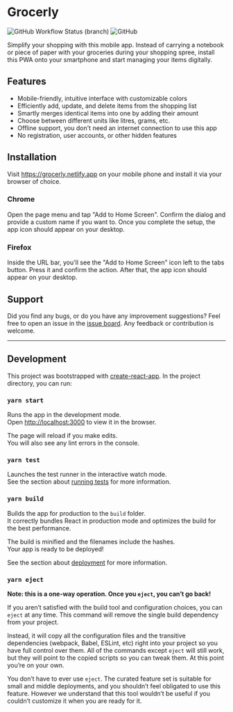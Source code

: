 # Grocerly

![GitHub Workflow Status (branch)](https://img.shields.io/github/workflow/status/andreasremdt/grocerly/Test%20application/master)
![GitHub](https://img.shields.io/github/license/andreasremdt/grocerly)

Simplify your shopping with this mobile app. Instead of carrying a notebook or piece of paper with your groceries during your shopping spree, install this PWA onto your smartphone and start managing your items digitally.

## Features

- Mobile-friendly, intuitive interface with customizable colors
- Efficiently add, update, and delete items from the shopping list
- Smartly merges identical items into one by adding their amount
- Choose between different units like litres, grams, etc.
- Offline support, you don't need an internet connection to use this app
- No registration, user accounts, or other hidden features

## Installation

Visit https://grocerly.netlify.app on your mobile phone and install it via your browser of choice.

### Chrome

Open the page menu and tap "Add to Home Screen". Confirm the dialog and provide a custom name if you want to. Once you complete the setup, the app icon should appear on your desktop.

### Firefox

Inside the URL bar, you'll see the "Add to Home Screen" icon left to the tabs button. Press it and confirm the action. After that, the app icon should appear on your desktop.

## Support

Did you find any bugs, or do you have any improvement suggestions? Feel free to open an issue in the [issue board](https://github.com/andreasremdt/grocerly/issues). Any feedback or contribution is welcome.

<hr />

## Development

This project was bootstrapped with [create-react-app](https://create-react-app.dev/). In the project directory, you can run:

### `yarn start`

Runs the app in the development mode.\
Open [http://localhost:3000](http://localhost:3000) to view it in the browser.

The page will reload if you make edits.\
You will also see any lint errors in the console.

### `yarn test`

Launches the test runner in the interactive watch mode.\
See the section about [running tests](https://facebook.github.io/create-react-app/docs/running-tests) for more information.

### `yarn build`

Builds the app for production to the `build` folder.\
It correctly bundles React in production mode and optimizes the build for the best performance.

The build is minified and the filenames include the hashes.\
Your app is ready to be deployed!

See the section about [deployment](https://facebook.github.io/create-react-app/docs/deployment) for more information.

### `yarn eject`

**Note: this is a one-way operation. Once you `eject`, you can’t go back!**

If you aren’t satisfied with the build tool and configuration choices, you can `eject` at any time. This command will remove the single build dependency from your project.

Instead, it will copy all the configuration files and the transitive dependencies (webpack, Babel, ESLint, etc) right into your project so you have full control over them. All of the commands except `eject` will still work, but they will point to the copied scripts so you can tweak them. At this point you’re on your own.

You don’t have to ever use `eject`. The curated feature set is suitable for small and middle deployments, and you shouldn’t feel obligated to use this feature. However we understand that this tool wouldn’t be useful if you couldn’t customize it when you are ready for it.
